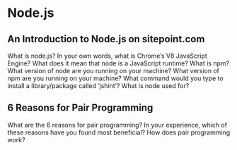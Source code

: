 # Node.js

## An Introduction to Node.js on sitepoint.com
What is node.js?
In your own words, what is Chrome’s V8 JavaScript Engine?
What does it mean that node is a JavaScript runtime?
What is npm?
What version of node are you running on your machine?
What version of npm are you running on your machine?
What command would you type to install a library/package called ‘jshint’?
What is node used for?


## 6 Reasons for Pair Programming
What are the 6 reasons for pair programming?
In your experience, which of these reasons have you found most beneficial?
How does pair programming work?
